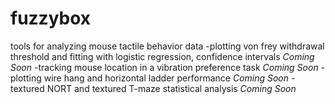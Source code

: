 # fuzzybox
tools for analyzing mouse tactile behavior data
-plotting von frey withdrawal threshold and fitting with logistic regression, confidence intervals *Coming Soon*
-tracking mouse location in a vibration preference task *Coming Soon*
-plotting wire hang and horizontal ladder performance *Coming Soon*
-textured NORT and textured T-maze statistical analysis *Coming Soon*
